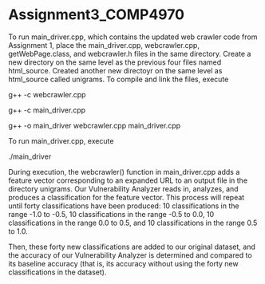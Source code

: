 # Assignment3_COMP4970

To run main_driver.cpp, which contains the updated web crawler code from Assignment 1, place the main_driver.cpp, webcrawler.cpp, getWebPage.class, and webcrawler.h files in the same directory. Create a new directory on the same level as the previous four files named html_source. Created another new directoyr on the same level as html_source called unigrams. To compile and link the files, execute

 g++ -c webcrawler.cpp
 
 g++ -c main_driver.cpp
 
 g++ -o main_driver webcrawler.cpp main_driver.cpp
  
To run main_driver.cpp, execute

./main_driver

During execution, the webcrawler() function in main_driver.cpp adds a feature vector corresponding to an expanded URL to an output file in the directory unigrams. Our Vulnerability Analyzer reads in, analyzes, and produces a classification for the feature vector. This process will repeat until forty classifications have been produced: 10 classifications in the range -1.0 to -0.5, 10 classifications in the range -0.5 to 0.0, 10 classifications in the range 0.0 to 0.5, and 10 classifications in the range 0.5 to 1.0. 

Then, these forty new classifications are added to our original dataset, and the accuracy of our Vulnerability Analyzer is determined and compared to its baseline accuracy (that is, its accuracy without using the forty new classifications in the dataset). 

